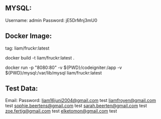 MYSQL:
--------------------------------
Username: admin
Password: jE5DrMnj3mU0

Docker Image:
--------------------------------
tag: liam/fruckr:latest

docker build -t liam/fruckr:latest .

docker run -p "8080:80" -v ${PWD}/codeigniter:/app -v ${PWD}/mysql:/var/lib/mysql liam/fruckr:latest

Test Data:
--------------------------------
Email:						Password:
liam16juni2004@gmail.com	test
liamfroyen@gmail.com		test
sophie.beertens@gmail.com	test
sarah.beerten@gmail.com		test
zoe.fertig@gmail.com		test
elketomon@gmail.com			test